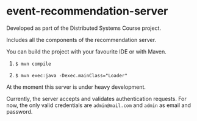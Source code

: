 # event-recommendation-server

Developed as part of the Distributed Systems Course project.

Includes all the components of the recommendation server.

You can build the project with your favourite IDE or with Maven.

1) ```$ mvn compile```

2) ```$ mvn exec:java -Dexec.mainClass="Loader"```

At the moment this server is under heavy development.

Currently, the server accepts and validates authentication requests. For now, the only valid credentials are 
```admin@mail.com```  and ```admin``` as email and password. 